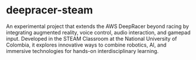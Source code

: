# deepracer-steam
An experimental project that extends the AWS DeepRacer beyond racing by integrating augmented reality, voice control, audio interaction, and gamepad input. Developed in the STEAM Classroom at the National University of Colombia, it explores innovative ways to combine robotics, AI, and immersive technologies for hands-on interdisciplinary learning.
